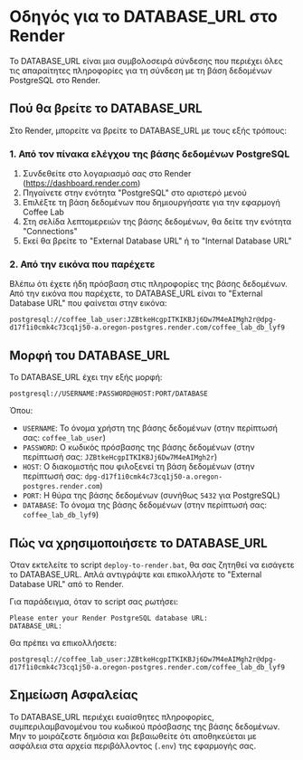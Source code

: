 # Οδηγός για το DATABASE_URL στο Render

Το DATABASE_URL είναι μια συμβολοσειρά σύνδεσης που περιέχει όλες τις απαραίτητες πληροφορίες για τη σύνδεση με τη βάση δεδομένων PostgreSQL στο Render.

## Πού θα βρείτε το DATABASE_URL

Στο Render, μπορείτε να βρείτε το DATABASE_URL με τους εξής τρόπους:

### 1. Από τον πίνακα ελέγχου της βάσης δεδομένων PostgreSQL

1. Συνδεθείτε στο λογαριασμό σας στο Render (https://dashboard.render.com)
2. Πηγαίνετε στην ενότητα "PostgreSQL" στο αριστερό μενού
3. Επιλέξτε τη βάση δεδομένων που δημιουργήσατε για την εφαρμογή Coffee Lab
4. Στη σελίδα λεπτομερειών της βάσης δεδομένων, θα δείτε την ενότητα "Connections"
5. Εκεί θα βρείτε το "External Database URL" ή το "Internal Database URL"

### 2. Από την εικόνα που παρέχετε

Βλέπω ότι έχετε ήδη πρόσβαση στις πληροφορίες της βάσης δεδομένων. Από την εικόνα που παρέχετε, το DATABASE_URL είναι το "External Database URL" που φαίνεται στην εικόνα:

```
postgresql://coffee_lab_user:JZBtkeHcgpITKIKBJj6Dw7M4eAIMgh2r@dpg-d17f1i0cmk4c73cq1j50-a.oregon-postgres.render.com/coffee_lab_db_lyf9
```

## Μορφή του DATABASE_URL

Το DATABASE_URL έχει την εξής μορφή:

```
postgresql://USERNAME:PASSWORD@HOST:PORT/DATABASE
```

Όπου:
- `USERNAME`: Το όνομα χρήστη της βάσης δεδομένων (στην περίπτωσή σας: `coffee_lab_user`)
- `PASSWORD`: Ο κωδικός πρόσβασης της βάσης δεδομένων (στην περίπτωσή σας: `JZBtkeHcgpITKIKBJj6Dw7M4eAIMgh2r`)
- `HOST`: Ο διακομιστής που φιλοξενεί τη βάση δεδομένων (στην περίπτωσή σας: `dpg-d17f1i0cmk4c73cq1j50-a.oregon-postgres.render.com`)
- `PORT`: Η θύρα της βάσης δεδομένων (συνήθως `5432` για PostgreSQL)
- `DATABASE`: Το όνομα της βάσης δεδομένων (στην περίπτωσή σας: `coffee_lab_db_lyf9`)

## Πώς να χρησιμοποιήσετε το DATABASE_URL

Όταν εκτελείτε το script `deploy-to-render.bat`, θα σας ζητηθεί να εισάγετε το DATABASE_URL. Απλά αντιγράψτε και επικολλήστε το "External Database URL" από το Render.

Για παράδειγμα, όταν το script σας ρωτήσει:

```
Please enter your Render PostgreSQL database URL:
DATABASE_URL:
```

Θα πρέπει να επικολλήσετε:

```
postgresql://coffee_lab_user:JZBtkeHcgpITKIKBJj6Dw7M4eAIMgh2r@dpg-d17f1i0cmk4c73cq1j50-a.oregon-postgres.render.com/coffee_lab_db_lyf9
```

## Σημείωση Ασφαλείας

Το DATABASE_URL περιέχει ευαίσθητες πληροφορίες, συμπεριλαμβανομένου του κωδικού πρόσβασης της βάσης δεδομένων. Μην το μοιράζεστε δημόσια και βεβαιωθείτε ότι αποθηκεύεται με ασφάλεια στα αρχεία περιβάλλοντος (`.env`) της εφαρμογής σας.
